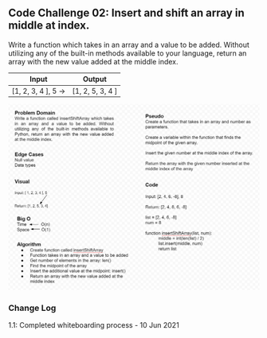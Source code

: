 ## Code Challenge 02: Insert and shift an array in middle at index.

Write a function which takes in an array and a value to be added. Without utilizing any of the built-in methods available to your language, return an array with the new value added at the middle index.

| Input    |    Output |
| --- | --- |
| [1, 2, 3, 4 ], 5   ->|    [1, 2, 5, 3, 4 ] |

![](array-shift.PNG)

### Change Log

1.1: Completed whiteboarding process - 10 Jun 2021
